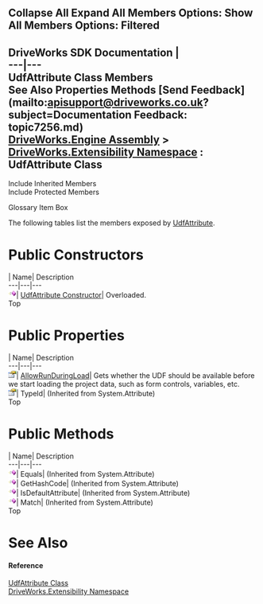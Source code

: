        

 Collapse All Expand All  Members Options: Show All  Members Options: Filtered   
---  
DriveWorks SDK Documentation  |   
---|---  
UdfAttribute Class Members   
See Also Properties Methods [Send Feedback](mailto:apisupport@driveworks.co.uk?subject=Documentation Feedback: topic7256.md)  
[DriveWorks.Engine Assembly](topic2156.md) > [DriveWorks.Extensibility Namespace](topic7150.md) : UdfAttribute Class  
---  
  
Include Inherited Members    
Include Protected Members  


Glossary Item Box

The following tables list the members exposed by [UdfAttribute](topic7256.md).

# Public Constructors

| Name| Description  
---|---|---  
![Public Constructor](dotnetimages/publicConstructor.gif)| [UdfAttribute Constructor](topic7262.md)| Overloaded.   
Top

# Public Properties

| Name| Description  
---|---|---  
![Public Property](dotnetimages/publicProperty.gif)| [AllowRunDuringLoad](topic7265.md)| Gets whether the UDF should be available before we start loading the project data, such as form controls, variables, etc.   
![Public Property](dotnetimages/publicProperty.gif)| TypeId|  (Inherited from System.Attribute)  
Top

# Public Methods

| Name| Description  
---|---|---  
![Public Method](dotnetimages/publicMethod.gif)| Equals|  (Inherited from System.Attribute)  
![Public Method](dotnetimages/publicMethod.gif)| GetHashCode|  (Inherited from System.Attribute)  
![Public Method](dotnetimages/publicMethod.gif)| IsDefaultAttribute|  (Inherited from System.Attribute)  
![Public Method](dotnetimages/publicMethod.gif)| Match|  (Inherited from System.Attribute)  
Top

# See Also

#### Reference

[UdfAttribute Class](topic7256.md)   
[DriveWorks.Extensibility Namespace](topic7150.md)


